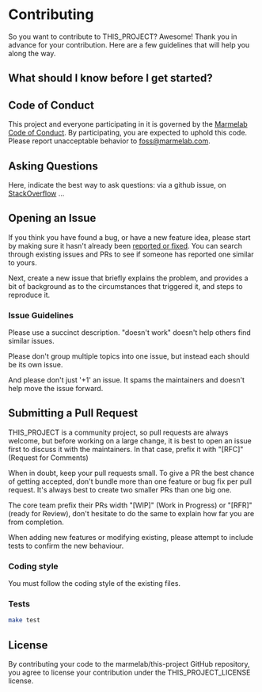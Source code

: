 # Contributing

So you want to contribute to THIS_PROJECT? Awesome! Thank you in advance for your contribution. Here are a few guidelines that will help you along the way.

## What should I know before I get started?

## Code of Conduct

This project and everyone participating in it is governed by the [Marmelab Code of Conduct](CODE_OF_CONDUCT.md). By participating, you are expected to uphold this code. Please report unacceptable behavior to [foss@marmelab.com](mailto:foss@marmelab.com).

## Asking Questions

Here, indicate the best way to ask questions: via a github issue, on [StackOverflow](https://stackoverflow.com/) ...

## Opening an Issue

If you think you have found a bug, or have a new feature idea, please start by making sure it hasn't already been [reported or fixed](https://github.com/marmelab/THIS_PROJECT/issues?q=is%3Aissue+is%3Aclosed). You can search through existing issues and PRs to see if someone has reported one similar to yours.

Next, create a new issue that briefly explains the problem, and provides a bit of background as to the circumstances that triggered it, and steps to reproduce it.

### Issue Guidelines

Please use a succinct description. "doesn't work" doesn't help others find similar issues.

Please don't group multiple topics into one issue, but instead each should be its own issue.

And please don't just '+1' an issue. It spams the maintainers and doesn't help move the issue forward.

## Submitting a Pull Request

THIS_PROJECT is a community project, so pull requests are always welcome, but before working on a large change, it is best to open an issue first to discuss it with the maintainers. In that case, prefix it with "[RFC]" (Request for Comments)

When in doubt, keep your pull requests small. To give a PR the best chance of getting accepted, don't bundle more than one feature or bug fix per pull request. It's always best to create two smaller PRs than one big one.

The core team prefix their PRs width "[WIP]" (Work in Progress) or "[RFR]" (ready for Review), don't hesitate to do the same to explain how far you are from completion.

When adding new features or modifying existing, please attempt to include tests to confirm the new behaviour.

### Coding style

You must follow the coding style of the existing files.

### Tests

```bash
make test
```

## License

By contributing your code to the marmelab/this-project GitHub repository, you agree to license your contribution under the THIS_PROJECT_LICENSE license.
